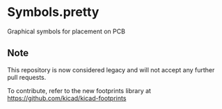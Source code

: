 # Symbols.pretty

Graphical symbols for placement on PCB

## Note 

This repository is now considered legacy and will not accept any further pull requests.

To contribute, refer to the new footprints library at https://github.com/kicad/kicad-footprints
